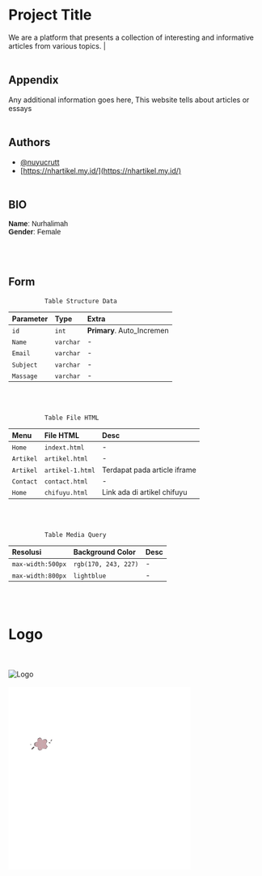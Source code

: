 # Project Title

We are a platform that presents a collection of interesting and informative articles from various topics.                 |
<br/><br/>

## Appendix

Any additional information goes here,
This website tells about articles or essays
<br/><br/>

## Authors

- [@nuyucrutt](https://github.com/nuyucrutt)
- [https://nhartikel.my.id/](https://nhartikel.my.id/)
<br/><br/>

## BIO

<p style="font-family: 'Tilt Neon', sans-serif;">
  <b>Name</b>: Nurhalimah <br/>
  <b>Gender</b>: Female <br/>
</p>

<br/><br/>

## Form 

```http
          Table Structure Data
```

| Parameter   | Type        | Extra                            |
| :---------- | :---------- | :------------------------------- |
| `id`      | `int`     | **Primary**. Auto_Incremen |
| `Name`    | `varchar` | -                                |
| `Email`   | `varchar` | -                                |
| `Subject` | `varchar` | -                                |
| `Massage` | `varchar` | -                                |

<br/><br/>

```http
          Table File HTML
```

| Menu   | File HTML        | Desc                            |
| :---------- | :---------- | :------------------------------- |
| `Home`      | `indext.html`     | - |
| `Artikel`    | `artikel.html` | -                                |
| `Artikel`    | `artikel-1.html` | Terdapat pada article iframe                               |
| `Contact`   | `contact.html` | -                                |
| `Home` | `chifuyu.html` | Link ada di artikel chifuyu               
<br/><br/>
```http
          Table Media Query
```

| Resolusi    | Background Color        | Desc                            |
| :---------- | :---------- | :------------------------------- |
| `max-width:500px`      | `rgb(170, 243, 227)`     | - |
| `max-width:800px`    | `lightblue` | -                                |

<br/><br/>

# Logo
<br/><br/>
![Logo](Aset/Logo-NH.png) <br/><br/>
![Logo](Aset/Pink-and-White-Minimalist-Init-unscreen.gif)

